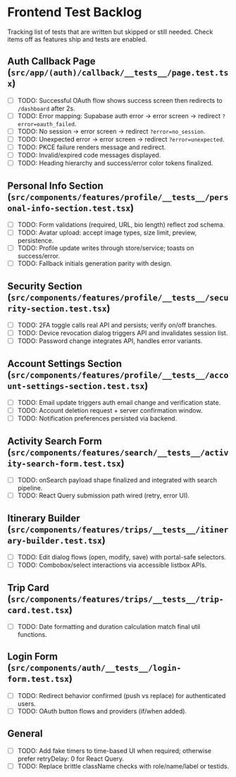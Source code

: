 # Frontend Test Backlog

Tracking list of tests that are written but skipped or still needed. Check items off as features ship and tests are enabled.

## Auth Callback Page (`src/app/(auth)/callback/__tests__/page.test.tsx`)

- [ ] TODO: Successful OAuth flow shows success screen then redirects to `/dashboard` after 2s.
- [ ] TODO: Error mapping: Supabase auth error -> error screen -> redirect `?error=oauth_failed`.
- [ ] TODO: No session -> error screen -> redirect `?error=no_session`.
- [ ] TODO: Unexpected error -> error screen -> redirect `?error=unexpected`.
- [ ] TODO: PKCE failure renders message and redirect.
- [ ] TODO: Invalid/expired code messages displayed.
- [ ] TODO: Heading hierarchy and success/error color tokens finalized.

## Personal Info Section (`src/components/features/profile/__tests__/personal-info-section.test.tsx`)

- [ ] TODO: Form validations (required, URL, bio length) reflect zod schema.
- [ ] TODO: Avatar upload: accept image types, size limit, preview, persistence.
- [ ] TODO: Profile update writes through store/service; toasts on success/error.
- [ ] TODO: Fallback initials generation parity with design.

## Security Section (`src/components/features/profile/__tests__/security-section.test.tsx`)

- [ ] TODO: 2FA toggle calls real API and persists; verify on/off branches.
- [ ] TODO: Device revocation dialog triggers API and invalidates session list.
- [ ] TODO: Password change integrates API, handles error variants.

## Account Settings Section (`src/components/features/profile/__tests__/account-settings-section.test.tsx`)

- [ ] TODO: Email update triggers auth email change and verification state.
- [ ] TODO: Account deletion request + server confirmation window.
- [ ] TODO: Notification preferences persisted via backend.

## Activity Search Form (`src/components/features/search/__tests__/activity-search-form.test.tsx`)

- [ ] TODO: onSearch payload shape finalized and integrated with search pipeline.
- [ ] TODO: React Query submission path wired (retry, error UI).

## Itinerary Builder (`src/components/features/trips/__tests__/itinerary-builder.test.tsx`)

- [ ] TODO: Edit dialog flows (open, modify, save) with portal-safe selectors.
- [ ] TODO: Combobox/select interactions via accessible listbox APIs.

## Trip Card (`src/components/features/trips/__tests__/trip-card.test.tsx`)

- [ ] TODO: Date formatting and duration calculation match final util functions.

## Login Form (`src/components/auth/__tests__/login-form.test.tsx`)

- [ ] TODO: Redirect behavior confirmed (push vs replace) for authenticated users.
- [ ] TODO: OAuth button flows and providers (if/when added).

## General

- [ ] TODO: Add fake timers to time-based UI when required; otherwise prefer retryDelay: 0 for React Query.
- [ ] TODO: Replace brittle className checks with role/name/label or testids.
